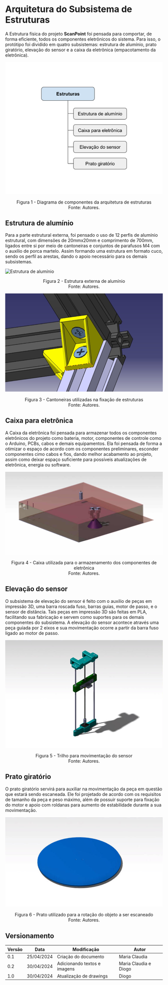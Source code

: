 # Arquitetura do Subsistema de Estruturas


A Estrutura física do projeto **ScanPoint** foi pensada para comportar, de forma eficiente, todos os componentes eletrônicos do sistema. Para isso, o protótipo foi dividido em quatro subsistemas: estrutura de alumínio, prato giratório, elevação do sensor e a caixa da eletrônica (empacotamento da eletrônica). 


![Diagrama de componentes da arquitetura de estruturas](imagens/Arquitetura_Estruturas_Diagrama.png)

<p style="text-align:center;">
Figura 1 - Diagrama de componentes da arquitetura de estruturas <br />
Fonte: Autores.
</p>


## Estrutura de alumínio

Para a parte estrutural externa, foi pensado o uso de 12 perfis de alumínio estrutural, com dimensões de 20mmx20mm e comprimento de 700mm, ligados entre si por meio de cantoneiras e conjuntos de parafusos M4 com o auxílio de porca martelo. Assim formando uma estrutura em formato cuco, sendo os perfil as arestas, dando o apoio necessário para os demais subsistemas. 


![Estrutura de alumínio](imagens/Arquitetura_Estruturas_estrutura_de_alumínio.jpg)

<p style="text-align:center;">
Figura 2 - Estrutura externa de alumínio <br />
Fonte: Autores.
</p>


![Cantoneiras](imagens/Arquitetura_Estruturas_cantoneira.jpeg)

<p style="text-align:center;">
Figura 3 - Cantoneiras utilizadas na fixação de estruturas <br />
Fonte: Autores.
</p>


## Caixa para eletrônica

A Caixa da eletrônica foi pensada para armazenar todos os componentes eletrônicos do projeto como bateria, motor, componentes de controle como o Arduino, PCBs, cabos e demais equipamentos. Ela foi pensada de forma a otimizar o espaço de acordo com os componentes preliminares, esconder componentes cimo cabos e fios, dando melhor acabamento ao projeto, assim como deixar espaço suficiente para possíveis atualizações de eletrônica, energia ou software.


![Caixa de eletrônica](imagens/Arquitetura_Estruturas_caixa_eletronica.jpg)

<p style="text-align:center;">
Figura 4 - Caixa utilizada para o armazenamento dos componentes de eletrônica <br />
Fonte: Autores.
</p>


## Elevação do sensor

O subsistema de elevação do sensor é feito com o auxilio de peças em impressão 3D, uma barra roscada fuso, barras guias, motor de passo, e o sensor de distância. Tais peças em impressão 3D são feitas em PLA, facilitando sua fabricação e servem como suportes para os demais componentes do subsistema. A elevação do sensor acontece através uma peça guiada por 2 eixos e sua movimentação ocorre a partir da barra fuso ligado ao motor de passo. 


![Trilho do sensor](imagens/Arquitetura_Estruturas_trilho_do_sensor.jpg)

<p style="text-align:center;">
Figura 5 - Trilho para movimentação do sensor <br />
Fonte: Autores.
</p>

## Prato giratório

O prato giratório servirá para auxiliar na movimentação da peça em questão que estará sendo escaneada. Ele foi projetado de acordo com os requisitos de tamanho da peça e peso máximo, além de possuir suporte para fixação do motor e apoio com roldanas para aumento de estabilidade durante a sua movimentação.

<center><img src="docs/estruturas/imagens/Arquitetura_Estruturas_prato.jpg"></center>
<!--![Prato](imagens/Arquitetura_Estruturas_prato.jpg)-->

<p style="text-align:center;">
Figura 6 - Prato utilizado para a rotação do objeto a ser escaneado <br />
Fonte: Autores.
</p>

## Versionamento
| Versão | Data | Modificação | Autor |
|--|--|--|--|
| 0.1 | 25/04/2024 | Criação do documento | Maria Claudia |
| 0.2 | 30/04/2024 | Adicionando textos e imagens | Maria Claudia e Diogo|
| 1.0 | 30/04/2024 | Atualização de drawings |Diogo|